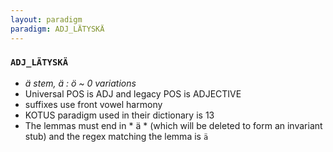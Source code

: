 ```yaml
---
layout: paradigm
paradigm: ADJ_LÄTYSKÄ
---
```

### ` ADJ_LÄTYSKÄ `

* _ä stem, ä : ö ~ 0 variations_
* Universal POS is ADJ and legacy POS is ADJECTIVE
* suffixes use front vowel harmony
* KOTUS paradigm used in their dictionary is 13
* The lemmas must end in * ä * (which will be deleted to form an invariant stub) and the regex matching the lemma is ` ä `
